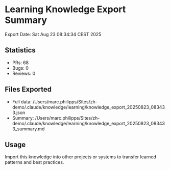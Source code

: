 # Learning Knowledge Export Summary

Export Date: Sat Aug 23 08:34:34 CEST 2025

## Statistics
- PRs:       68
- Bugs:        0  
- Reviews:        0

## Files Exported
- Full data: /Users/marc.philipps/Sites/zh-demo/.claude/knowledge/learning/knowledge_export_20250823_083433.json
- Summary: /Users/marc.philipps/Sites/zh-demo/.claude/knowledge/learning/knowledge_export_20250823_083433_summary.md

## Usage
Import this knowledge into other projects or systems to transfer learned patterns and best practices.
